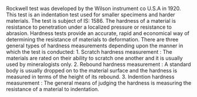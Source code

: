  
 
Rockwell test was developed by the Wilson instrument co U.S.A in 1920. This test is an indentation
test used for smaller specimens and harder materials. The test is subject of IS: 1586. The hardness
of a material is resistance to penetration under a localized pressure or resistance to abrasion.
Hardness tests provide an accurate, rapid and economical way of determining the resistance of
materials to deformation.
There are three general types of hardness measurements depending upon the manner in which the
test is conducted:
    1. Scratch hardness measurement : The materials are rated on their ability to scratch one another and it is usually used by mineralogists only.
    2. Rebound hardness measurement : A standard body is usually dropped on to the material surface and the hardness is measured in terms of the height of its rebound.
    3. Indention hardness measurement : The general means of judging the hardness is measuring the resistance of a material to indentation.

